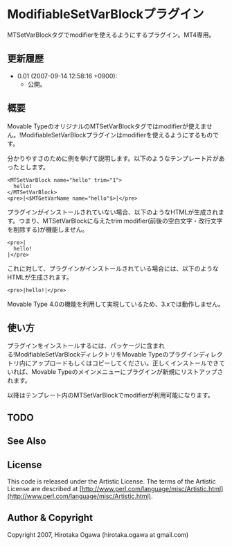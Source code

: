 # ModifiableSetVarBlockプラグイン

MTSetVarBlockタグでmodifierを使えるようにするプラグイン。MT4専用。

## 更新履歴

 * 0.01 (2007-09-14 12:58:16 +0900):
   * 公開。

## 概要

Movable TypeのオリジナルのMTSetVarBlockタグではmodifierが使えません。!ModifiableSetVarBlockプラグインはmodifierを使えるようにするものです。

分かりやすさのために例を挙げて説明します。以下のようなテンプレート片があったとします。

    <MTSetVarBlock name="hello" trim="1">
      hello!
    </MTSetVarBlock>
    <pre>|<$MTGetVarName name="hello"$>|</pre>

プラグインがインストールされていない場合、以下のようなHTMLが生成されます。つまり、MTSetVarBlockに与えたtrim modifier(前後の空白文字・改行文字を削除する)が機能しません。

    <pre>|
      hello!
    |</pre>

これに対して、プラグインがインストールされている場合には、以下のようなHTMLが生成されます。

    <pre>|hello!|</pre>

Movable Type 4.0の機能を利用して実現しているため、3.xでは動作しません。

## 使い方

プラグインをインストールするには、パッケージに含まれる!ModifiableSetVarBlockディレクトリをMovable Typeのプラグインディレクトリ内にアップロードもしくはコピーしてください。正しくインストールできていれば、Movable Typeのメインメニューにプラグインが新規にリストアップされます。

以降はテンプレート内のMTSetVarBlockでmodifierが利用可能になります。

## TODO

## See Also

## License

This code is released under the Artistic License. The terms of the Artistic License are described at [http://www.perl.com/language/misc/Artistic.html](http://www.perl.com/language/misc/Artistic.html).

## Author & Copyright

Copyright 2007, Hirotaka Ogawa (hirotaka.ogawa at gmail.com)
